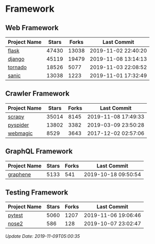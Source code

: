 # Framework

## Web Framework

| Project Name | Stars | Forks | Last Commit |
| ------------ | ----- | ----- | ----------- |
| [flask](https://github.com/pallets/flask) | 47430 | 13038 | 2019-11-02 22:40:20 |
| [django](https://github.com/django/django) | 45119 | 19479 | 2019-11-08 13:14:13 |
| [tornado](https://github.com/tornadoweb/tornado) | 18526 | 5077 | 2019-11-03 22:08:52 |
| [sanic](https://github.com/huge-success/sanic) | 13038 | 1223 | 2019-11-01 17:32:49 |

## Crawler Framework

| Project Name | Stars | Forks | Last Commit |
| ------------ | ----- | ----- | ----------- |
| [scrapy](https://github.com/scrapy/scrapy) | 35014 | 8145 | 2019-11-08 17:49:33 |
| [pyspider](https://github.com/binux/pyspider) | 13802 | 3382 | 2019-03-09 23:50:28 |
| [webmagic](https://github.com/code4craft/webmagic) | 8529 | 3643 | 2017-12-02 02:57:06 |

## GraphQL Framework

| Project Name | Stars | Forks | Last Commit |
| ------------ | ----- | ----- | ----------- |
| [graphene](https://github.com/graphql-python/graphene) | 5133 | 541 | 2019-10-18 09:50:54 |

## Testing Framework

| Project Name | Stars | Forks | Last Commit |
| ------------ | ----- | ----- | ----------- |
| [pytest](https://github.com/pytest-dev/pytest) | 5060 | 1207 | 2019-11-06 19:06:46 |
| [nose2](https://github.com/nose-devs/nose2) | 586 | 128 | 2019-10-07 23:02:47 |

*Update Date: 2019-11-09T05:00:35*